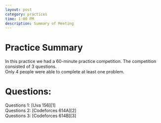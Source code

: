 ```yaml
---
layout: post
category: practices
time: 1:00 PM
description: Summary of Meeting
---
```

<h1>Practice Summary</h1>
In this practice we had a 60-minute practice competition. The competition consisted of 3 questions.
<br> Only 4 people were able to complete at least one problem.

<h1>Questions:</h1>
Questions 1: [Uva 156][1]
<br>
Questions 2: [Codeforces 614A][2]
<br>
Questions 3: [Codeforces 614B][3]

[1]: https://uva.onlinejudge.org/index.php?option=com_onlinejudge&Itemid=8&page=show_problem&problem=92
[2]: http://codeforces.com/problemset/problem/614/A
[3]: http://codeforces.com/problemset/problem/614/B